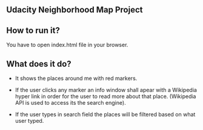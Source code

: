 ## Udacity Neighborhood Map Project


## How to run it?

You have to open index.html file in your browser.

## What does it do?
- It shows the places around me with red markers.

- If the user clicks any marker an info window shall apear with a Wikipedia hyper link in order for the user to read more about that place. (Wikipedia API is used to access its the search engine).

- If the user types in search field the places will be filtered based on what user typed.
